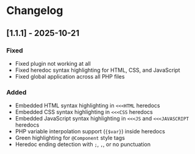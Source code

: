 # Changelog

## [1.1.1] - 2025-10-21

### Fixed
- Fixed plugin not working at all
- Fixed heredoc syntax highlighting for HTML, CSS, and JavaScript
- Fixed global application across all PHP files

### Added
- Embedded HTML syntax highlighting in `<<<HTML` heredocs
- Embedded CSS syntax highlighting in `<<<CSS` heredocs
- Embedded JavaScript syntax highlighting in `<<<JS` and `<<<JAVASCRIPT` heredocs
- PHP variable interpolation support (`{$var}`) inside heredocs
- Green highlighting for `@Component` style tags
- Heredoc ending detection with `;`, `,`, or no punctuation
